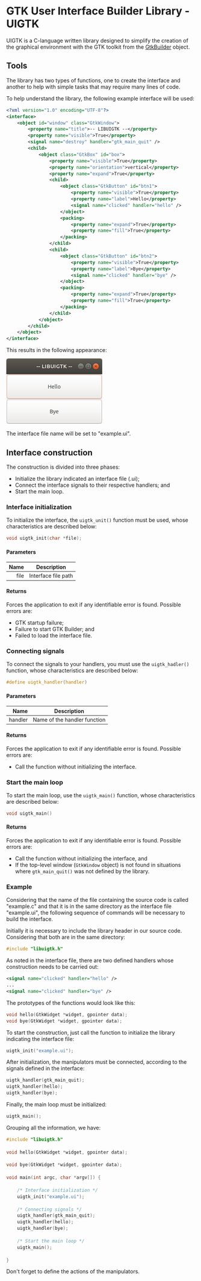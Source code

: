 # GTK User Interface Builder Library - UIGTK

UIGTK is a C-language written library designed to simplify the creation of the graphical environment with the GTK toolkit from the [GtkBuilder](https://developer.gnome.org/gtk3/stable/GtkBuilder.html) object.

## Tools

The library has two types of functions, one to create the interface and another to help with simple tasks that may require many lines of code.

To help understand the library, the following example interface will be used:

```xml
<?xml version="1.0" encoding="UTF-8"?>
<interface>
	<object id="window" class="GtkWindow">
		<property name="title">-- LIBUIGTK --</property>
		<property name="visible">True</property>
		<signal name="destroy" handler="gtk_main_quit" />
		<child>
			<object class="GtkBox" id="box">
				<property name="visible">True</property>
				<property name="orientation">vertical</property>
				<property name="expand">True</property>
				<child>
					<object class="GtkButton" id="btn1">
						<property name="visible">True</property>
						<property name="label">Hello</property>
						<signal name="clicked" handler="hello" />
					</object>
					<packing>
						<property name="expand">True</property>
						<property name="fill">True</property>
					</packing>
				</child>
				<child>
					<object class="GtkButton" id="btn2">
						<property name="visible">True</property>
						<property name="label">Bye</property>
						<signal name="clicked" handler="bye" />
					</object>
					<packing>
						<property name="expand">True</property>
						<property name="fill">True</property>
					</packing>
				</child>
			</object>
		</child>
	</object>
</interface>
```

This results in the following appearance:

![Interface image](images/screen1.png)

The interface file name will be set to "example.ui".

## Interface construction

The construction is divided into three phases:

- Initialize the library indicated an interface file (.ui);
- Connect the interface signals to their respective handlers; and
- Start the main loop.

### Interface initialization

To initialize the interface, the `uigtk_unit()` function must be used, whose characteristics are described below:

```c
void uigtk_init(char *file);
```

#### Parameters

|Name|Description|
|--:|---|
|file|Interface file path|

#### Returns

Forces the application to exit if any identifiable error is found. Possible errors are:

- GTK startup failure;
- Failure to start GTK Builder; and
- Failed to load the interface file.

### Connecting signals

To connect the signals to your handlers, you must use the `uigtk_hadler()` function, whose characteristics are described below:

```c
#define uigtk_handler(handler)
```

#### Parameters

|Name|Description|
|--:|---|
|handler|Name of the handler function|

#### Returns

Forces the application to exit if any identifiable error is found. Possible errors are:

- Call the function without initializing the interface.

### Start the main loop

To start the main loop, use the `uigtk_main()` function, whose characteristics are described below:

```c
void uigtk_main()
```
#### Returns

Forces the application to exit if any identifiable error is found. Possible errors are:

- Call the function without initializing the interface, and
- If the top-level window (`GtkWindow` object) is not found in situations where `gtk_main_quit()` was not defined by the library.

### Example

Considering that the name of the file containing the source code is called "example.c" and that it is in the same directory as the interface file "example.ui", the following sequence of commands will be necessary to build the interface.

Initially it is necessary to include the library header in our source code. Considering that both are in the same directory:

```c
#include "libuigtk.h"
```

As noted in the interface file, there are two defined handlers whose construction needs to be carried out:

```xml
<signal name="clicked" handler="hello" />
...
<signal name="clicked" handler="bye" />
```

The prototypes of the functions would look like this:

```c
void hello(GtkWidget *widget, gpointer data);
void bye(GtkWidget *widget, gpointer data);
```

To start the construction, just call the function to initialize the library indicating the interface file:

```c
uigtk_init("example.ui");
```

After initialization, the manipulators must be connected, according to the signals defined in the interface:

```c
uigtk_handler(gtk_main_quit);
uigtk_handler(hello);
uigtk_handler(bye);
```

Finally, the main loop must be initialized:

```c
uigtk_main();
```

Grouping all the information, we have:

```c
#include "libuigtk.h"

void hello(GtkWidget *widget, gpointer data);

void bye(GtkWidget *widget, gpointer data);

void main(int argc, char *argv[]) {

	/* Interface initialization */
	uigtk_init("example.ui");

	/* Connecting signals */
	uigtk_handler(gtk_main_quit);
	uigtk_handler(hello);
	uigtk_handler(bye);

	/* Start the main loop */	
	uigtk_main();

}
```

Don't forget to define the actions of the manipulators.






